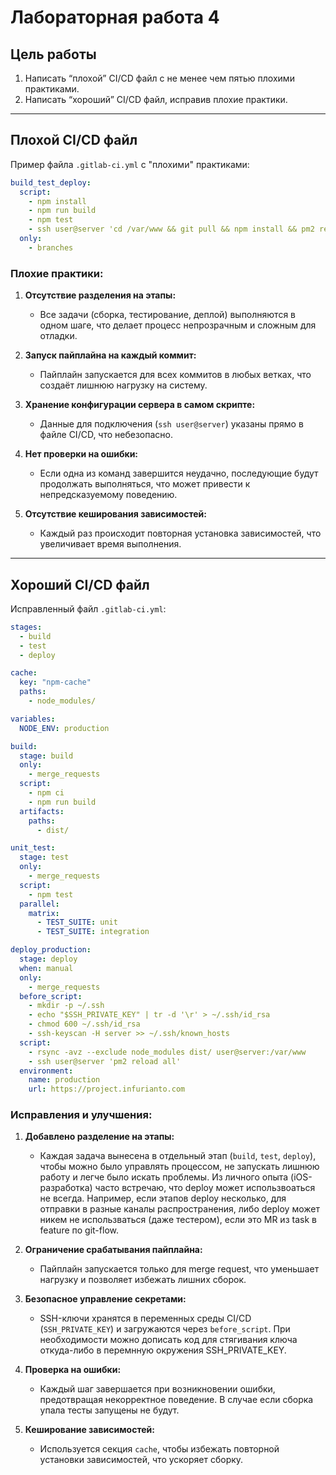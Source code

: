 # Лабораторная работа 4

## Цель работы

1. Написать “плохой” CI/CD файл с не менее чем пятью плохими практиками.
2. Написать “хороший” CI/CD файл, исправив плохие практики.

---

## Плохой CI/CD файл

Пример файла `.gitlab-ci.yml` с "плохими" практиками:

```yaml
build_test_deploy:
  script:
    - npm install
    - npm run build
    - npm test
    - ssh user@server 'cd /var/www && git pull && npm install && pm2 restart all'
  only:
    - branches
```

### Плохие практики:

1. **Отсутствие разделения на этапы:**

   - Все задачи (сборка, тестирование, деплой) выполняются в одном шаге, что делает процесс непрозрачным и сложным для отладки.

2. **Запуск пайплайна на каждый коммит:**

   - Пайплайн запускается для всех коммитов в любых ветках, что создаёт лишнюю нагрузку на систему.

3. **Хранение конфигурации сервера в самом скрипте:**

   - Данные для подключения (`ssh user@server`) указаны прямо в файле CI/CD, что небезопасно.

4. **Нет проверки на ошибки:**

   - Если одна из команд завершится неудачно, последующие будут продолжать выполняться, что может привести к непредсказуемому поведению.

5. **Отсутствие кеширования зависимостей:**

   - Каждый раз происходит повторная установка зависимостей, что увеличивает время выполнения.

---

## Хороший CI/CD файл

Исправленный файл `.gitlab-ci.yml`:

```yaml
stages:
  - build
  - test
  - deploy

cache:
  key: "npm-cache"
  paths:
    - node_modules/

variables:
  NODE_ENV: production

build:
  stage: build
  only:
    - merge_requests
  script:
    - npm ci
    - npm run build
  artifacts:
    paths:
      - dist/

unit_test:
  stage: test
  only:
    - merge_requests
  script:
    - npm test
  parallel:
    matrix:
      - TEST_SUITE: unit
      - TEST_SUITE: integration

deploy_production:
  stage: deploy
  when: manual
  only:
    - merge_requests
  before_script:
    - mkdir -p ~/.ssh
    - echo "$SSH_PRIVATE_KEY" | tr -d '\r' > ~/.ssh/id_rsa
    - chmod 600 ~/.ssh/id_rsa
    - ssh-keyscan -H server >> ~/.ssh/known_hosts
  script:
    - rsync -avz --exclude node_modules dist/ user@server:/var/www
    - ssh user@server 'pm2 reload all'
  environment:
    name: production
    url: https://project.infurianto.com
```

### Исправления и улучшения:

1. **Добавлено разделение на этапы:**

   - Каждая задача вынесена в отдельный этап (`build`, `test`, `deploy`), чтобы можно было управлять процессом, не запускать лишнюю работу и легче было искать проблемы. Из личного опыта (iOS-разработка) часто встречаю, что deploy может использвоаться не всегда. Например, если этапов deploy несколько, для отправки в разные каналы распространения, либо deploy может никем не использваться (даже тестером), если это MR из task в feature по git-flow.

2. **Ограничение срабатывания пайплайна:**

   - Пайплайн запускается только для merge request, что уменьшает нагрузку и позволяет избежать лишних сборок.

3. **Безопасное управление секретами:**

   - SSH-ключи хранятся в переменных среды CI/CD (`SSH_PRIVATE_KEY`) и загружаются через `before_script`. При необходимости можно дописать код для стягивания ключа откуда-либо в перемнную окружения SSH_PRIVATE_KEY.

4. **Проверка на ошибки:**

   - Каждый шаг завершается при возникновении ошибки, предотвращая некорректное поведение. В случае если сборка упала тесты запущены не будут.

5. **Кеширование зависимостей:**

   - Используется секция `cache`, чтобы избежать повторной установки зависимостей, что ускоряет сборку.
